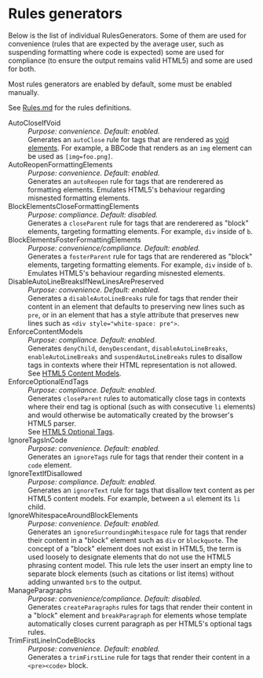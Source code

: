 Rules generators
================

Below is the list of individual RulesGenerators. Some of them are used for convenience (rules that are expected by the average user, such as suspending formatting where code is expected) some are used for compliance (to ensure the output remains valid HTML5) and some are used for both.

Most rules generators are enabled by default, some must be enabled manually.

See [Rules.md](Rules.md) for the rules definitions.

<dl>

<dt>AutoCloseIfVoid</dt>
<dd>
<i>Purpose: convenience. Default: enabled.</i><br/>
Generates an <code>autoClose</code> rule for tags that are rendered as <a href="http://www.w3.org/TR/html5/syntax.html#void-elements">void elements</a>. For example, a BBCode that renders as an <code>img</code> element can be used as <code>[img=foo.png]</code>.
</dd>

<dt>AutoReopenFormattingElements</dt>
<dd>
<i>Purpose: convenience. Default: enabled.</i><br/>
Generates an <code>autoReopen</code> rule for tags that are renderered as formatting elements. Emulates HTML5's behaviour regarding misnested formatting elements.
</dd>

<dt>BlockElementsCloseFormattingElements</dt>
<dd>
<i>Purpose: compliance. Default: disabled.</i><br/>
Generates a <code>closeParent</code> rule for tags that are renderered as "block" elements, targeting formatting elements. For example, <code>div</code> inside of <code>b</code>.
</dd>

<dt>BlockElementsFosterFormattingElements</dt>
<dd>
<i>Purpose: convenience/compliance. Default: enabled.</i><br/>
Generates a <code>fosterParent</code> rule for tags that are renderered as "block" elements, targeting formatting elements. For example, <code>div</code> inside of <code>b</code>. Emulates HTML5's behaviour regarding misnested elements.
</dd>

<dt>DisableAutoLineBreaksIfNewLinesArePreserved</dt>
<dd>
<i>Purpose: convenience. Default: enabled.</i><br/>
Generates a <code>disableAutoLineBreaks</code> rule for tags that render their content in an element that defaults to preserving new lines such as <code>pre</code>, or in an element that has a style attribute that preserves new lines such as <code>&lt;div style="white-space: pre"&gt;</code>.
</dd>

<dt>EnforceContentModels</dt>
<dd>
<i>Purpose: compliance. Default: enabled.</i><br/>
Generates <code>denyChild</code>, <code>denyDescendant</code>, <code>disableAutoLineBreaks</code>, <code>enableAutoLineBreaks</code> and <code>suspendAutoLineBreaks</code> rules to disallow tags in contexts where their HTML representation is not allowed.<br/>
See <a href="http://www.w3.org/TR/html5/dom.html#content-models">HTML5 Content Models</a>.
</dd>

<dt>EnforceOptionalEndTags</dt>
<dd>
<i>Purpose: compliance. Default: enabled.</i><br/>
Generates <code>closeParent</code> rules to automatically close tags in contexts where their end tag is optional (such as with consecutive <code>li</code> elements) and would otherwise be automatically created by the browser's HTML5 parser.<br/>
See <a href="http://www.w3.org/TR/html5/syntax.html#optional-tags">HTML5 Optional Tags</a>.
</dd>

<dt>IgnoreTagsInCode</dt>
<dd>
<i>Purpose: convenience. Default: enabled.</i><br/>
Generates an <code>ignoreTags</code> rule for tags that render their content in a <code>code</code> element.
</dd>

<dt>IgnoreTextIfDisallowed</dt>
<dd>
<i>Purpose: compliance. Default: enabled.</i><br/>
Generates an <code>ignoreText</code> rule for tags that disallow text content as per HTML5 content models. For example, between a <code>ul</code> element its <code>li</code> child.
</dd>

<dt>IgnoreWhitespaceAroundBlockElements</dt>
<dd>
<i>Purpose: convenience. Default: enabled.</i><br/>
Generates an <code>ignoreSurroundingWhitespace</code> rule for tags that render their content in a "block" element such as <code>div</code> or <code>blockquote</code>. The concept of a "block" element does not exist in HTML5, the term is used loosely to designate elements that do not use the HTML5 phrasing content model. This rule lets the user insert an empty line to separate block elements (such as citations or list items) without adding unwanted <code>br</code>s to the output.
</dd>

<dt>ManageParagraphs</dt>
<dd>
<i>Purpose: convenience/compliance. Default: disabled.</i><br/>
Generates <code>createParagraphs</code> rules for tags that render their content in a "block" element and <code>breakParagraph</code> for elements whose template automatically closes current paragraph as per HTML5's optional tags rules.
</dd>

<dt>TrimFirstLineInCodeBlocks</dt>
<dd>
<i>Purpose: convenience. Default: enabled.</i><br/>
Generates a <code>trimFirstLine</code> rule for tags that render their content in a <code>&lt;pre&gt;&lt;code&gt;</code> block.
</dd>

</dl>